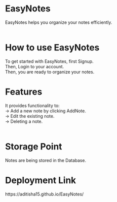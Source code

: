 # EasyNotes
EasyNotes helps you organize your notes efficiently.<br>
<br>
<h1>How to use EasyNotes</h1>
To get started with EasyNotes, first Signup.<br>
Then, Login to your account.<br>
Then, you are ready to organize your notes.<br>
<h1>Features</h1>
It provides functionality to:<br>
-> Add a new note by clicking AddNote.<br>
-> Edit the existing note.<br>
-> Deleting a note.<br>
<br>
<h1>Storage Point</h1>
Notes are being stored in the Database.
<br>
<h1>Deployment Link</h1>
https://aditisha15.github.io/EasyNotes/
